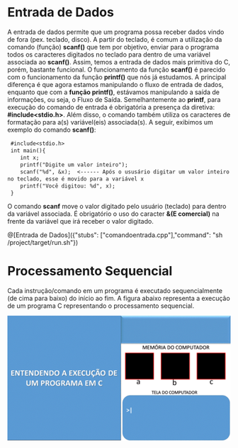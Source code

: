 # Entrada de Dados
A entrada de dados permite que um programa possa receber dados vindo de fora (pex. teclado, disco). A partir do teclado, é comum a utilização da comando (função) <strong>scanf()</strong> que tem por objetivo, enviar para o programa todos os caracteres digitados no teclado  para dentro de uma variável associada ao <strong>scanf()</strong>. Assim, temos a entrada de dados mais primitiva do C, porém, bastante funcional. 
O funcionamento da função <strong>scanf()</strong> é parecido com o funcionamento da função <strong>printf()</strong> que nós já estudamos. A principal diferença é que agora estamos manipulando o fluxo de entrada de dados, enquanto que com a <strong>função printf()</strong>, estávamos manipulando a saída de informações, ou seja, o Fluxo de Saída.
Semelhantemente ao <strong>printf</strong>, para execução do comando de entrada é obrigatória a presença da diretiva: <strong>#include<stdio.h></strong>. 
Além disso, o comando também utiliza os caracteres de formatação para a(s) variável(eis) associada(s). A seguir, exibimos um exemplo do comando <strong>scanf()</strong>:

```
 #include<stdio.h> 
 int main(){
    int x;
    printf("Digite um valor inteiro");
    scanf("%d", &x);  <------ Após o ususário digitar um valor inteiro no teclado, esse é movido para a variável x
    printf("Você digitou: %d", x);
 }
``` 
O comando <strong>scanf</strong> move o valor digitado pelo usuário (teclado) para dentro da variável associada. É obrigatório o uso do caracter <strong>&(E comercial)</strong> na frente da variável que irá receber o valor digitado.

@[Entrada de Dados]({"stubs": ["comandoentrada.cpp"],"command": "sh /project/target/run.sh"})

# Processamento Sequencial
Cada instrução/comando em um programa é executado sequencialmente (de cima para baixo) do início ao fim. A figura abaixo representa a execução de um programa C representando o processamento sequencial.

![programa](/markdowns/ExecucaoProgramac.gif)
